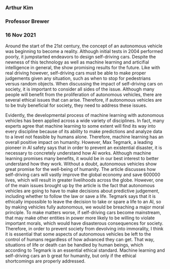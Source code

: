 ### Arthur Kim
### Professor Brewer
### 16 Nov 2021

Around the start of the 21st century, the concept of an autonomous vehicle was beginning to become a reality. Although initial tests in 2004 performed poorly, it jumpstarted endeavors to design self-driving cars.  Despite the newness of this technology as well as machine learning and articifial intelligence in general, the show promising results for the future. Like with real driving however, self-driving cars must be able to make proper judgements given any situation, such as when to stop for pedestrians versus random objects. When discussing the impact of self-driving cars on society, it is important to consider all sides of the issue. Although many people will benefit from the proliferation of autonomous vehicles, there are several ethical issues that can arise. Therefore, if autonomous vehicles are to be truly beneficial for society, they need to address these issues.

Evidently, the developmental process of machine learning with autonomous vehicles has been applied across a wide variety of disciplines. In fact, many experts agree that machine learning to some extent will find its way into every discipline because of its ability to make predictions and analyze data to a level not feasible by humans alone.  Therefore, machine learning has an overall positive impact on humanity. However, Max Tegmark, a leading pioneer in AI safety says that in order to prevent an existential disaster, it is necessary to concretely understand how AI works. Although machine learning promises many benefits, it would be in our best interest to better understand how they work. Without a doubt, autonomous vehicles show great promise for the well-being of humanity. The article discusses how self-driving cars will vastly improve the global economy and save 600000 lives, which will result in greater livelihoods across the globe. However, one of the main issues brought up by the article is the fact that autonomous vehicles are going to have to make decisions about predictive judgement, including whether to follow the law or save a life. Tegmark says that it is ethically impossible to leave the decision to take or spare a life to an AI, so by making vehicles fully autonomous, we would be breaching a major moral principle. To make matters worse, if self-driving cars become mainstream, that may make other entities in power more likely to be willing to violate important morals, which would have disasterous consequences for society.  Therefore, in order to prevent society from devolving into immorality, I think it is essential that some aspects of autonomous vehicles be left to the control of humans regardless of how advanced they can get. That way, situations of life or death can be handled by human beings, which according to Tegmark is an essential ethical standard. Machine learning and self-driving cars an b great for humanity, but only if the ethical shortcomings are properly addressed.
